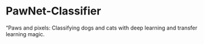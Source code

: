 # PawNet-Classifier
“Paws and pixels: Classifying dogs and cats with deep learning and transfer learning magic.
